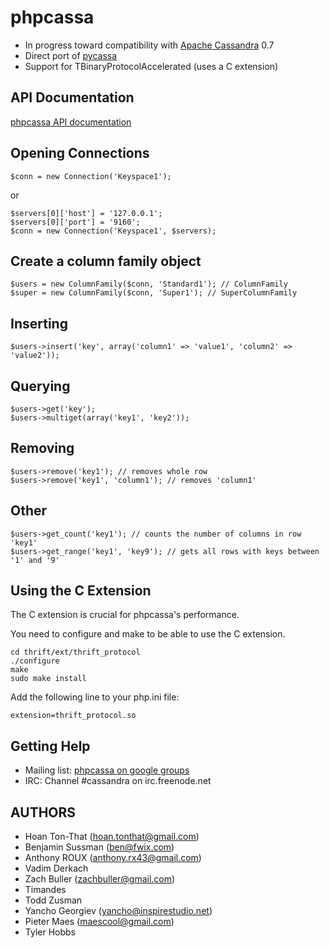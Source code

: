 phpcassa
========

* In progress toward compatibility with [Apache Cassandra](http://cassandra.apache.org) 0.7
* Direct port of [pycassa](http://github.com/pycassa/pycassa)
* Support for TBinaryProtocolAccelerated (uses a C extension)

API Documentation
-----------------

[phpcassa API documentation](http://thobbs.github.com/phpcassa)

Opening Connections
-------------------

    $conn = new Connection('Keyspace1');

or

    $servers[0]['host'] = '127.0.0.1';
    $servers[0]['port'] = '9160';
    $conn = new Connection('Keyspace1', $servers);

Create a column family object
-----------------------------

    $users = new ColumnFamily($conn, 'Standard1'); // ColumnFamily
    $super = new ColumnFamily($conn, 'Super1'); // SuperColumnFamily

Inserting
---------

    $users->insert('key', array('column1' => 'value1', 'column2' => 'value2'));

Querying
--------

    $users->get('key'); 
    $users->multiget(array('key1', 'key2'));

Removing
--------

    $users->remove('key1'); // removes whole row
    $users->remove('key1', 'column1'); // removes 'column1'

Other
-----

    $users->get_count('key1'); // counts the number of columns in row 'key1'
    $users->get_range('key1', 'key9'); // gets all rows with keys between '1' and '9'

Using the C Extension
---------------------

The C extension is crucial for phpcassa's performance.

You need to configure and make to be able to use the C extension.

    cd thrift/ext/thrift_protocol
    ./configure
    make
    sudo make install

Add the following line to your php.ini file:

    extension=thrift_protocol.so

Getting Help
------------

* Mailing list: [phpcassa on google groups](http://groups.google.com/group/phpcassa)
* IRC: Channel #cassandra on irc.freenode.net

AUTHORS
-------

* Hoan Ton-That (hoan.tonthat@gmail.com)
* Benjamin Sussman (ben@fwix.com)
* Anthony ROUX (anthony.rx43@gmail.com)
* Vadim Derkach
* Zach Buller (zachbuller@gmail.com)
* Timandes
* Todd Zusman
* Yancho Georgiev (yancho@inspirestudio.net)
* Pieter Maes (maescool@gmail.com)
* Tyler Hobbs
